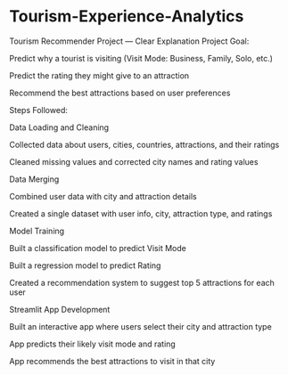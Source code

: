 # Tourism-Experience-Analytics
Tourism Recommender Project — Clear Explanation
Project Goal:

Predict why a tourist is visiting (Visit Mode: Business, Family, Solo, etc.)

Predict the rating they might give to an attraction

Recommend the best attractions based on user preferences

Steps Followed:

Data Loading and Cleaning

Collected data about users, cities, countries, attractions, and their ratings

Cleaned missing values and corrected city names and rating values

Data Merging

Combined user data with city and attraction details

Created a single dataset with user info, city, attraction type, and ratings

Model Training

Built a classification model to predict Visit Mode

Built a regression model to predict Rating

Created a recommendation system to suggest top 5 attractions for each user

Streamlit App Development

Built an interactive app where users select their city and attraction type

App predicts their likely visit mode and rating

App recommends the best attractions to visit in that city
